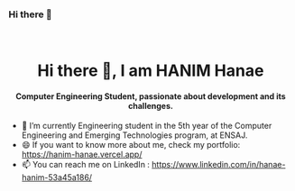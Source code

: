 ### Hi there 👋

<h1 align="center">
  <br>
  Hi there 👋, I am HANIM Hanae
  <br>
</h1>

<h4 align="center">Computer Engineering Student, passionate about development and its challenges.</h4>

- 🌱 I’m currently Engineering student in the 5th year of the Computer Engineering and Emerging Technologies program, at ENSAJ. 
- 😄 If you want to know more about me, check my portfolio: https://hanim-hanae.vercel.app/
- 📫 You can reach me on LinkedIn : https://www.linkedin.com/in/hanae-hanim-53a45a186/

